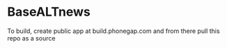 # BaseALTnews
To build, create public app at build.phonegap.com and from there pull this repo as a source 
